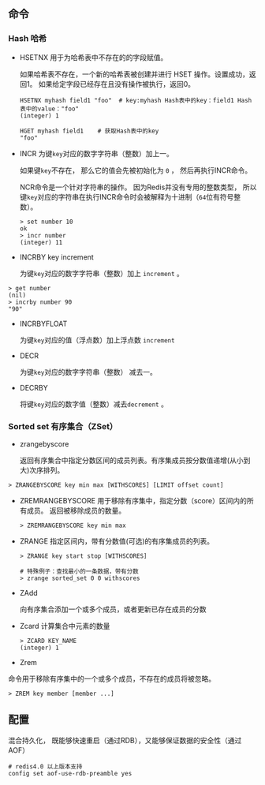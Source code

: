 ## 命令

### Hash 哈希

+ HSETNX	用于为哈希表中不存在的的字段赋值。

  如果哈希表不存在，一个新的哈希表被创建并进行 HSET 操作。设置成功，返回1。 如果给定字段已经存在且没有操作被执行，返回0。 

  ```
  HSETNX myhash field1 "foo"  # key:myhash Hash表中的key：field1 Hash表中的value："foo"
  (integer) 1
  
  HGET myhash field1	# 获取Hash表中的key
  "foo"
  ```

+ INCR	 为键`key`对应的数字字符串（整数）加上一。  

  如果键`key`不存在， 那么它的值会先被初始化为 `0` ， 然后再执行INCR命令。 

   NCR命令是一个针对字符串的操作。 因为Redis并没有专用的整数类型， 所以键`key`对应的字符串在执行INCR命令时会被解释为十进制（`64`位有符号整数）。 

  ```
  > set number 10
  ok
  > incr number
  (integer) 11
  ```

+  INCRBY key increment 

   为键`key`对应的数字字符串（整数）加上 `increment` 。 

  ```
  > get number
  (nil)
  > incrby number 90
  "90"
  ```

+ INCRBYFLOAT

   为键`key`对应的值（浮点数）加上浮点数 `increment`  

+ DECR

  为键`key`对应的数字字符串（整数） 减去一。 

+  DECRBY 

   将键`key`对应的数字值（整数）减去`decrement` 。 

  

### Sorted set 有序集合（ZSet）

+  zrangebyscore  

   返回有序集合中指定分数区间的成员列表。有序集成员按分数值递增(从小到大)次序排列。 

  ```
  > ZRANGEBYSCORE key min max [WITHSCORES] [LIMIT offset count]
  ```

+ ZREMRANGEBYSCORE  用于移除有序集中，指定分数（score）区间内的所有成员。 返回被移除成员的数量。

  ```
  > ZREMRANGEBYSCORE key min max
  ```

+ ZRANGE  指定区间内，带有分数值(可选)的有序集成员的列表。 

  ```
  > ZRANGE key start stop [WITHSCORES]
  
  # 特殊例子：查找最小的一条数据，带有分数
  > zrange sorted_set 0 0 withscores
  ```

+ ZAdd

   向有序集合添加一个或多个成员，或者更新已存在成员的分数 

+ Zcard  计算集合中元素的数量 

  ```
  > ZCARD KEY_NAME
  (integer) 1
  ```

+  Zrem

  命令用于移除有序集中的一个或多个成员，不存在的成员将被忽略。 

  ```
  > ZREM key member [member ...]
  ```

  

## 配置

混合持久化， 既能够快速重启（通过RDB），又能够保证数据的安全性（通过AOF） 

```
# redis4.0 以上版本支持
config set aof-use-rdb-preamble yes
```




